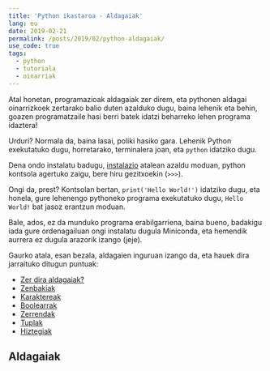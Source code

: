 ```yaml
---
title: 'Python ikastaroa - Aldagaiak'
lang: eu
date: 2019-02-21
permalink: /posts/2019/02/python-aldagaiak/
use_code: true
tags:
  - python
  - tutoriala
  - oinarriak
---
```


Atal honetan, programazioak aldagaiak zer direm, eta pythonen aldagai oinarrizkoek zertarako balio duten azalduko dugu, 
baina lehenik eta behin, goazen programatzaile hasi berri batek idatzi beharreko lehen programa idaztera!

Urduri? Normala da, baina lasai, poliki hasiko gara. Lehenik Python exekutatuko dugu, horretarako, terminalera joan, eta `python` idatziko dugu.

Dena ondo instalatu badugu, [instalazio](https://joanesplazaola.github.io/posts/2019/02/python-instalazioa/) atalean azaldu moduan, python kontsola agertuko zaigu,
bere hiru gezitxoekin (`>>>`).

Ongi da, prest? Kontsolan bertan, `print('Hello World!')` idatziko dugu, eta honela, gure lehenengo pythoneko programa exekutatuko dugu,
`Hello World!` bat jasoz erantzun moduan.

Bale, ados, ez da munduko programa erabilgarriena, baina bueno, badakigu iada gure ordenagailuan ongi instalatu dugula Miniconda, 
eta hemendik aurrera ez dugula arazorik izango (jeje).

Gaurko atala, esan bezala, aldagaien inguruan izango da, eta hauek dira jarraituko ditugun puntuak:

* [Zer dira aldagaiak?](#aldagaiak)
* [Zenbakiak]()
* [Karaktereak]()
* [Boolearrak]()
* [Zerrendak]()
* [Tuplak]()
* [Hiztegiak]()



## Aldagaiak
 